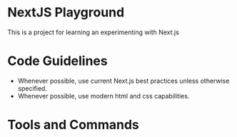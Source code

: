 # NextJS Playground

This is a project for learning an experimenting with Next.js

# Code Guidelines

- Whenever possible, use current Next.js best practices unless otherwise specified.
- Whenever possible, use modern html and css capabilities.

# Tools and Commands
